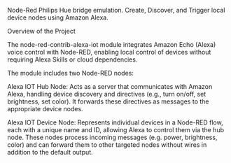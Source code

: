 Node-Red Philips Hue bridge emulation. Create, Discover, and Trigger local device nodes using Amazon Alexa.

Overview of the Project

The node-red-contrib-alexa-iot module integrates Amazon Echo (Alexa) voice control with Node-RED, enabling local control of devices without requiring Alexa Skills or cloud dependencies.

The module includes two Node-RED nodes:

Alexa IOT Hub Node: Acts as a server that communicates with Amazon Alexa, handling device discovery and directives (e.g., turn on/off, set brightness, set color). It forwards these directives as messages to the appropriate device nodes.

Alexa IOT Device Node: Represents individual devices in a Node-RED flow, each with a unique name and ID, allowing Alexa to control them via the hub node. These nodes process incoming messages (e.g. power, brightness, color) and can forward them to other targeted nodes without wires in addition to the default output.
